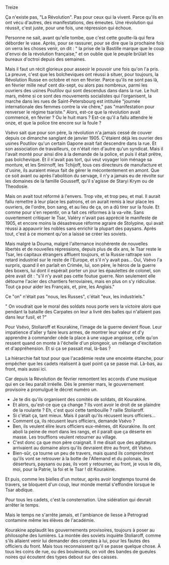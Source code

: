 Treize

Ça n'existe pas, "La Révolution". Pas pour ceux qui la vivent. Parce qu'ils en ont vécu d'autres, des manifestations, des émeutes. Une révolution qui réussit, c'est juste, pour une fois, une répression qui échoue.

Personne ne sait, avant qu'elle tombe, que c'est cette goutte-là qui fera déborder le vase. Après, pour se rassurer, pour se dire que la prochaine fois on verra les choses venir, on dit : " la prise de la Bastille marque que le coup d'envoi de la révolution française," et on oublie que le peuple brûlait les bureaux d'octroi depuis des semaines.

Mais il faut un récit glorieux pour asseoir le pouvoir une fois qu'on l'a pris. La preuve, c'est que les bolcheviques ont réussi à situer, pour toujours, la Révolution Russe en octobre et non en février. Parce qu'ils ne sont pas là, en février  mille neuf cent dix-sept, ou alors pas nombreux, parmi les ouvriers des usines Poutilov qui sont descendus dans dans la rue. Le huit mars, même si ce sont des mouvements socialistes qui l'organisent, la marche dans les rues de Saint-Petersbourg est intitulée "journée internationale des femmes contre la vie chère," pas "manifestation pour renverser le régime tsariste." Alors, est-ce que la révolution avait commencé, en février ? Ou le huit mars ? Est-ce qu'il a fallu attendre le onze, et que la police tire encore sur la foule ?


Vsévo sait que pour son père, la révolution n'a jamais cessé de couver depuis ce dimanche sanglant de janvier 1905. C'étaient déjà les ouvrier des usines Poutilov qu'un certain Gapone avait fait descendre dans la rue. Et son association de travailleurs, ce n'était rien d'autre qu'un syndicat. Mais il l'avait monté pour ainsi dire à la demande de la police, et puis il était prêtre, pas bolchevique. Et il n'avait pas tort, qui veut voyager loin ménage sa monture, et les Smirnoff, les Tchijoff, tous ces directeurs de manufacture et d'usine, ils auraient mieux fait de gérer le mécontentement en amont. Que ce soit avant ou après l'abolition du servage, il n'y a jamais eu de révolte sur les domaines de la famille Gousseff, qu'il s'agisse de Staryi Krym ou de Theodosie.

Mais on avait tout réformé à l'envers. Trop vite, et trop peu, et mal. Il aurait fallu remettre à leur place les patrons, et on aurait remis à leur place les ouvriers, de l'ordre, bon sang, et au lieu de ça, on a dû tirer sur la foule. Et comme pour s'en repentir, on a fait ces réformes à la va-vite. Sans ouvertement critiquer le Tsar, Valéry n'avait pas apprécié le manifeste de 1905, et encore moins la désastreuse réforme agraire de Stolypine, qui avait réussi à appauvrir les nobles sans enrichir la plupart des paysans. Après tout, c'est à ce moment qu'on a laissé se créer les soviets.

Mais malgré la Douma, malgré l'alternance incohérente de nouvelles libertés et de nouvelles répressions, depuis plus de dix ans, le Tsar reste le Tsar, les capitaux étrangers affluent toujours, et la Russie rattrape son retard industriel sur le reste de l'Europe, et s'il n'y avait pas… Oui, Vsévo l'a surpris, quand il en parlait en Crimée, lui, son père, le héros de la guerre des boxers, lui dont il espérait porter un jour les épaulettes de colonel, son père avait dit : "s'il n'y avait pas cette foutue guerre. Non seulement elle détourne l'acier des chantiers ferroviaires, mais en plus on s'y ridiculise. Tout ça pour aider les Français, et, pire, les Anglais."

Ce "on" n'était pas "nous, les Russes", c'était "eux, les industriels."

" On voudrait que le moral des soldats nous porte vers la victoire alors que pendant la bataille des Carpates on leur a livré des balles qui n'allaient pas dans leur fusil, et  ?"

Pour Vsévo, Stoliaroff et Kourakine, l'image de la guerre devient floue. Leur impatience d'aller y faire leurs armes, de montrer leur valeur et d'y apprendre à commander cède la place à une vague angoisse, celle qu'on ressent quand on monte à l'échelle d'un plongeoir, un mélange d'excitation et d'appréhension. Et si ça se passait mal, là-bas ?

La hiérarchie fait tout pour que l'académie  reste une enceinte étanche, pour empêcher que les cadets réalisent à quel point ça se passe mal. Là-bas, au front, mais aussi ici. 

Car depuis la Révolution de février remontent les accords d'une musique qui en ce lieu paraît irréelle. Dès le premier mars, le gouvernement provisoire a promulgué le décret numéro un. 

- Je te dis qu'ils organisent des comités de soldats, dit Kourakine. 
- Et alors, qu'est-ce que ça change ? Ils vont avoir le droit de se plaindre de la roulante ? Eh, c'est quoi cette tambouille ? raille Stoliaroff. 
- Si c'était ça, tant mieux. Mais il paraît qu'ils récusent leurs officiers...
- Comment ça, ils récusent leurs officiers, demande Vsévo ? 
- Ben, ils veulent élire leurs officiers eux-mêmes, dit Kourakine. Ils ont aboli la peine de mort dans les rangs, et il paraît que ça déserte en masse. Les trouffions veulent retourner au village. 
- C'est donc ça que mon père craignait. Il me disait que des agitateurs arrivaient au domaine alors qu'ils devraient être au front, dit Vsévo. 
- Bien-sûr, ça tourne un peu de travers, mais quand ils comprendront qu'ils vont se retrouver à la botte de l'Allemand et du polonais, les déserteurs, paysans ou pas, ils vont y retourner, au front, je vous le dis, moi, pour la Patrie, la foi et le Tsar ! dit Kourakine. 

Et puis, comme les bielles d'un moteur, après avoir longtemps tourné de travers, se bloquent d'un coup, leur monde mental s'effondre lorsque le Tsar abdique.

Pour tous les cadets, c'est la consternation. Une sidération qui devrait arrêter le temps.

Mais le temps ne s'arrête jamais, et l'ambiance de liesse à Petrograd contamine même les élèves de l'académie.

Kourakine applaudit les gouvernements provisoires, toujours à poser au philosophe des lumières. La montée des soviets inquiète Stoliaroff, comme s'ils allaient venir lui demander des comptes à lui, pour les fautes des officiers du front. Mais tous reconnaissent qu'il se passe quelque chose. À tous les coins de rue, ou des boulevards, on voit des bandes de gueules noires qui écoutent des types debout sur des caisses.